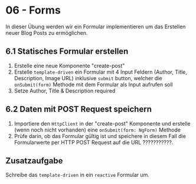 # 06 - Forms

In dieser Übung werden wir ein Formular implementieren um das Erstellen neuer Blog Posts zu ermöglichen.

## 6.1 Statisches Formular erstellen

1. Erstelle eine neue Komponente "create-post"
2. Erstelle `template-driven` ein Formular mit 4 Input Feldern (Author, Title, Description, Image URL) inklusive `submit` button, welcher die `onSubmit(form)` Methode mit dem Formular als Input aufrufen soll
3. Setze Author, Title & Description required

## 6.2 Daten mit POST Request speichern

1. Importiere den `HttpClient` in der "create-post" Komponente und erstelle (wenn noch nicht vorhanden) eine `onSubmit(form: NgForm)` Methode
2. Prüfe darin, ob das Formular gültig ist und speichere in diesem Fall die Formularwerte per HTTP POST Request auf die URL ???????????.

## Zusatzaufgabe

Schreibe das `template-driven` in ein `reactive` Formular um.
